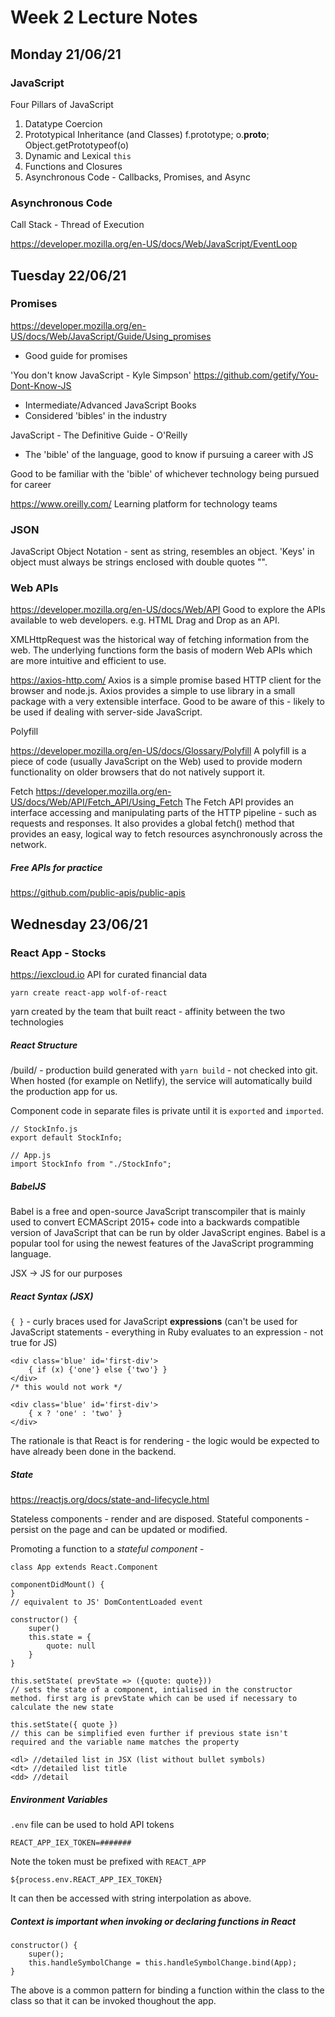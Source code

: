 # Week 2 Lecture Notes

## Monday 21/06/21

### JavaScript

Four Pillars of JavaScript

1. Datatype Coercion
2. Prototypical Inheritance (and Classes)
	f.prototype; o.__proto__; Object.getPrototypeof(o)
3. Dynamic and Lexical `this`
4. Functions and Closures
5. Asynchronous Code - Callbacks, Promises, and Async

### Asynchronous Code

Call Stack - Thread of Execution

https://developer.mozilla.org/en-US/docs/Web/JavaScript/EventLoop

## Tuesday 22/06/21

### Promises

https://developer.mozilla.org/en-US/docs/Web/JavaScript/Guide/Using_promises
- Good guide for promises

'You don't know JavaScript - Kyle Simpson'
https://github.com/getify/You-Dont-Know-JS
- Intermediate/Advanced JavaScript Books
- Considered 'bibles' in the industry

JavaScript - The Definitive Guide - O'Reilly
- The 'bible' of the language, good to know if pursuing a career with JS

Good to be familiar with the 'bible' of whichever technology being pursued for career

https://www.oreilly.com/
Learning platform for technology teams

### JSON

JavaScript Object Notation - sent as string, resembles an object.
'Keys' in object must always be strings enclosed with double quotes "".

### Web APIs

https://developer.mozilla.org/en-US/docs/Web/API
Good to explore the APIs available to web developers.
e.g. HTML Drag and Drop as an API.
 
XMLHttpRequest was the historical way of fetching information from the web.
The underlying functions form the basis of modern Web APIs which are more intuitive and efficient to use.

https://axios-http.com/
Axios is a simple promise based HTTP client for the browser and node.js. Axios provides a simple to use library in a small package with a very extensible interface.
Good to be aware of this - likely to be used if dealing with server-side JavaScript.

Polyfill

https://developer.mozilla.org/en-US/docs/Glossary/Polyfill
A polyfill is a piece of code (usually JavaScript on the Web) used to provide modern functionality on older browsers that do not natively support it.

Fetch
https://developer.mozilla.org/en-US/docs/Web/API/Fetch_API/Using_Fetch
The Fetch API provides an interface accessing and manipulating parts of the HTTP pipeline - such as requests and responses.
It also provides a global fetch() method that provides an easy, logical way to fetch resources asynchronously across the network.

##### Free APIs for practice

https://github.com/public-apis/public-apis

## Wednesday 23/06/21

### React App - Stocks

https://iexcloud.io
API for curated financial data

`yarn create react-app wolf-of-react`

yarn created by the team that built react - affinity between the two technologies

##### React Structure

/build/ - production build generated with `yarn build` - not checked into git.
When hosted (for example on Netlify), the service will automatically build the production app for us.

Component code in separate files is private until it is `exported` and `imported`.

```
// StockInfo.js
export default StockInfo;

// App.js
import StockInfo from "./StockInfo";
```

##### BabelJS

Babel is a free and open-source JavaScript transcompiler that is mainly used to convert ECMAScript 2015+ code into a backwards compatible version of JavaScript that can be run by older JavaScript engines. Babel is a popular tool for using the newest features of the JavaScript programming language.

JSX -> JS for our purposes

##### React Syntax (JSX)

`{ }` - curly braces used for JavaScript **expressions** (can't be used for JavaScript statements - everything in Ruby evaluates to an expression - not true for JS)

```
<div class='blue' id='first-div'>
	{ if (x) {'one'} else {'two'} }
</div>
/* this would not work */

<div class='blue' id='first-div'>
	{ x ? 'one' : 'two' }
</div>
```

The rationale is that React is for rendering - the logic would be expected to have already been done in the backend.

##### State

https://reactjs.org/docs/state-and-lifecycle.html

Stateless components - render and are disposed.
Stateful components - persist on the page and can be updated or modified.

Promoting a function to a *stateful component* - 
```
class App extends React.Component
```

```
componentDidMount() {
}
// equivalent to JS' DomContentLoaded event
```

```
constructor() {
	super()
	this.state = {
		quote: null
	}
}

this.setState( prevState => ({quote: quote}))
// sets the state of a component, intialised in the constructor method. first arg is prevState which can be used if necessary to calculate the new state

this.setState({ quote })
// this can be simplified even further if previous state isn't required and the variable name matches the property
```

```
<dl> //detailed list in JSX (list without bullet symbols)
<dt> //detailed list title
<dd> //detail
```

##### Environment Variables

`.env` file can be used to hold API tokens

```
REACT_APP_IEX_TOKEN=#######
```
Note the token must be prefixed with `REACT_APP`

```
${process.env.REACT_APP_IEX_TOKEN}
```
It can then be accessed with string interpolation as above.  

##### Context is important when invoking or declaring functions in React

```
constructor() {
    super();
    this.handleSymbolChange = this.handleSymbolChange.bind(App);
}
```

The above is a common pattern for binding a function within the class to the class so that it can be invoked thoughout the app.
